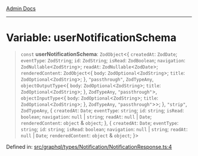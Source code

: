 [Admin Docs](/)

***

# Variable: userNotificationSchema

> `const` **userNotificationSchema**: `ZodObject`\<\{ `createdAt`: `ZodDate`; `eventType`: `ZodString`; `id`: `ZodString`; `isRead`: `ZodBoolean`; `navigation`: `ZodNullable`\<`ZodString`\>; `readAt`: `ZodNullable`\<`ZodDate`\>; `renderedContent`: `ZodObject`\<\{ `body`: `ZodOptional`\<`ZodString`\>; `title`: `ZodOptional`\<`ZodString`\>; \}, `"passthrough"`, `ZodTypeAny`, `objectOutputType`\<\{ `body`: `ZodOptional`\<`ZodString`\>; `title`: `ZodOptional`\<`ZodString`\>; \}, `ZodTypeAny`, `"passthrough"`\>, `objectInputType`\<\{ `body`: `ZodOptional`\<`ZodString`\>; `title`: `ZodOptional`\<`ZodString`\>; \}, `ZodTypeAny`, `"passthrough"`\>\>; \}, `"strip"`, `ZodTypeAny`, \{ `createdAt`: `Date`; `eventType`: `string`; `id`: `string`; `isRead`: `boolean`; `navigation`: `null` \| `string`; `readAt`: `null` \| `Date`; `renderedContent`: `object` & `object`; \}, \{ `createdAt`: `Date`; `eventType`: `string`; `id`: `string`; `isRead`: `boolean`; `navigation`: `null` \| `string`; `readAt`: `null` \| `Date`; `renderedContent`: `object` & `object`; \}\>

Defined in: [src/graphql/types/Notification/NotificationResponse.ts:4](https://github.com/Sourya07/talawa-api/blob/583d62db9438de398bb9012a4a2617e2cb268b08/src/graphql/types/Notification/NotificationResponse.ts#L4)
